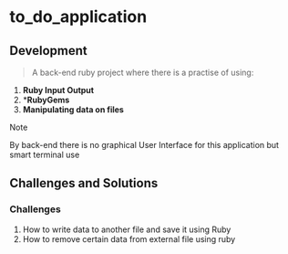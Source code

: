 # to_do_application

## Development

> A back-end ruby project where there is a practise of using:
1. **Ruby Input Output**
2. ***RubyGems**
3. **Manipulating data on files**

> [!NOTE]
> By back-end there is no graphical User Interface for this application but smart terminal use

## Challenges and Solutions

### Challenges
1. How to write data to another file and save it using Ruby
2. How to remove certain data from external file using ruby

